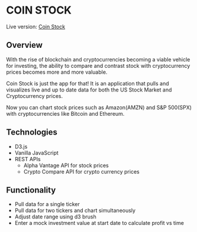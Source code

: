 # COIN STOCK

Live version: [Coin Stock](http://www.coinstock.live/)

## Overview

With the rise of blockchain and cryptocurrencies becoming a viable vehicle for investing, the ability to compare and contrast stock with cryptocurrency prices becomes more and more valuable.

Coin Stock is just the app for that! It is an application that pulls and visualizes live and up to date data for both the US Stock Market and Cryptocurrency prices.

Now you can chart stock prices such as Amazon(AMZN) and S&P 500(SPX) with cryptocurrencies like Bitcoin and Ethereum.

## Technologies

* D3.js
* Vanilla JavaScript
* REST APIs
  * Alpha Vantage API for stock prices
  * Crypto Compare API for crypto currency prices

## Functionality

* Pull data for a single ticker
* Pull data for two tickers and chart simultaneously
* Adjust date range using d3 brush
* Enter a mock investment value at start date to calculate profit vs time
